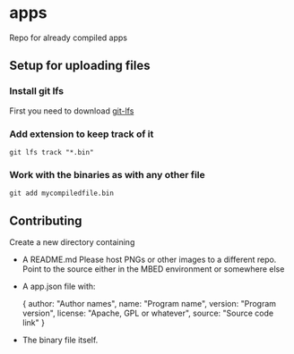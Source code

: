 # apps

Repo for already compiled apps

## Setup for uploading files

### Install git lfs

First you need to download [git-lfs](https://git-lfs.github.com/)

### Add extension to keep track of it

    git lfs track "*.bin"

### Work with the binaries as with any other file

	git add mycompiledfile.bin

## Contributing

Create a new directory containing

* A README.md Please host PNGs or other images to a different repo. Point to the source either in the MBED environment or somewhere else
* A app.json file with:

    {
		author: "Author names",
		name: "Program name",
		version: "Program version",
		license: "Apache, GPL or whatever",
		source: "Source code link"
	}
* The binary file itself.
